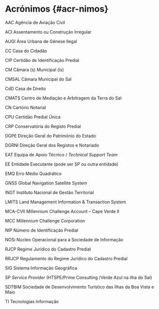 # Acrónimos {#acr-nimos}

AAC Agência de Aviação Civil

ACI Assentamento ou Construção Irregular

AUGI Área Urbana de Génese Ilegal

CC Casa do Cidadão

CIP Certidão de Identificação Predial

CM Câmara (s) Municipal (is)

CMSAL Câmara Municipal do Sal

CdD Casa de Direito

CMATS Centro de Mediação e Arbitragem da Terra do Sal

CN Cartório Notarial

CPU Certidão Predial Única

CRP Conservatória do Registo Predial

DGPE Direção Geral do Património do Estado

DGRNI Direção Geral dos Registos e Notariado

EAT Equipa de Apoio Técnico / _Technical Support Team_

EE Entidade Executante (pode ser SP ou outra entidade)

EMQ Erro Médio Quadrático

GNSS Global Navigation Satellite System

INGT Instituto Nacional de Gestão Territorial

LMITS Land Management Information &amp; Transaction System

MCA-CVII Millennium Challenge Account – Cape Verde II

MCC Millennium Challenge Corporation

NIP Número de Identificação Predial

NOSi Núcleo Operacional para a Sociedade de Informação

RJCP Regime Jurídico do Cadastro Predial

RRJCP Regulamento do Regime Jurídico do Cadastro Predial

SIG Sistema Informação Geográfica

SP _Service Provider_ (HTSPE/Prime Consulting /Verde Azul na ilha do Sal)

SDTBIM Sociedade de Desenvolvimento Turístico das Ilhas da Boa Vista e Maio

TI Tecnologias Informação
